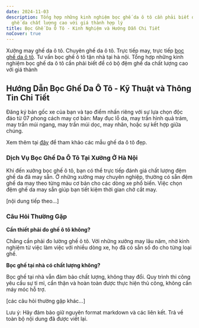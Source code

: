 ```yaml
---
date: 2024-11-03
description: Tổng hợp những kinh nghiệm bọc ghế da ô tô cần phải biết để có bộ đệm
  ghế da chất lượng cao với giá thành hợp lý
title: Bọc Ghế Da Ô Tô - Kinh Nghiệm và Hướng Dẫn Chi Tiết
noCover: true
---
```


Xưởng may ghế da ô tô. Chuyên ghế da ô tô. Trực tiếp may, trực tiếp [bọc ghế da ô tô](https://bocgheoto.vn/dich-vu/boc-ghe-da-o-to-tai-ha-noi.html/). Tư vấn bọc ghế ô tô tận nhà tại hà nội. Tổng hợp những kinh nghiệm bọc ghế da ô tô cần phải biết để có bộ đệm ghế da chất lượng cao với giá thành

## Hướng Dẫn Bọc Ghế Da Ô Tô - Kỹ Thuật và Thông Tin Chi Tiết

Đăng ký bản gốc xe của bạn và tạo điểm nhấn riêng với sự lựa chọn độc đáo từ 07 phong cách may cơ bản: May đục lỗ da, may trần hình quả trám, may trần múi ngang, may trần múi dọc, may nhăn, hoặc sự kết hợp giữa chúng.

Xem thêm tại [đây](https://bocgheoto.vn/dich-vu/mau-ghe-da-xe-oto-dep.html/) để tham khảo các mẫu ghế da ô tô đẹp.

### Dịch Vụ Bọc Ghế Da Ô Tô Tại Xưởng Ở Hà Nội

Khi đến xưởng bọc ghế ô tô, bạn có thể trực tiếp đánh giá chất lượng đệm ghế da đã may sẵn. Ở những xưởng may chuyên nghiệp, thường có sẵn đệm ghế da may theo từng màu cơ bản cho các dòng xe phổ biến. Việc chọn đệm ghế da may sẵn giúp bạn tiết kiệm thời gian chờ cắt may.

[nội dung tiếp theo...]

### Câu Hỏi Thường Gặp

**Cần thiết phải đo ghế ô tô không?**

Chẳng cần phải đo lường ghế ô tô. Với những xưởng may lâu năm, nhờ kinh nghiệm từ việc làm việc với nhiều dòng xe, họ đã có sẵn số đo cho từng loại ghế.

**Bọc ghế tại nhà có chất lượng không?**

Bọc ghế tại nhà vẫn đảm bảo chất lượng, không thay đổi. Quy trình thi công yêu cầu sự tỉ mỉ, cẩn thận và hoàn toàn được thực hiện thủ công, không cần máy móc hỗ trợ.

[các câu hỏi thường gặp khác...]

Lưu ý: Hãy đảm bảo giữ nguyên format markdown và các liên kết. Trả về toàn bộ nội dung đã được viết lại.